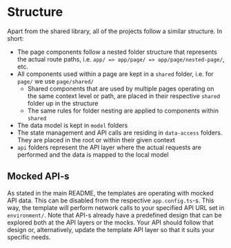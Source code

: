 # Structure

Apart from the shared library, all of the projects follow a similar structure. In short:

- The page components follow a nested folder structure that represents the actual route paths, i.e. `app/ => app/page/ => app/page/nested-page/`, etc.
- All components used within a page are kept in a `shared` folder, i.e. for `page/` we use `page/shared/`
  - Shared components that are used by multiple pages operating on the same context level or path, are placed in their respective `shared` folder up in the structure
  - The same rules for folder nesting are applied to components within `shared`
- The data model is kept in `model` folders
- The state management and API calls are residing in `data-access` folders. They are placed in the root or within their given context
- `api` folders represent the API layer where the actual requests are performed and the data is mapped to the local model

## Mocked API-s

As stated in the main README, the templates are operating with mocked API data. This can be disabled from the respective `app.config.ts`-s. This way, the template will perform network calls to your specified API URL set in `environment/`. Note that API-s already have a predefined design that can be explored both at the API layers or the mocks. Your API should follow that design or, alternatively, update the template API layer so that it suits your specific needs.
